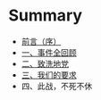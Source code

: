 # Summary

* [前言（序）](README.md)
* [一、事件全回顾](Part-1.md)
* [二、致洗地党](Part-2.md)
* [三、我们的要求](Part-3.md)
* 四、此战，不死不休

